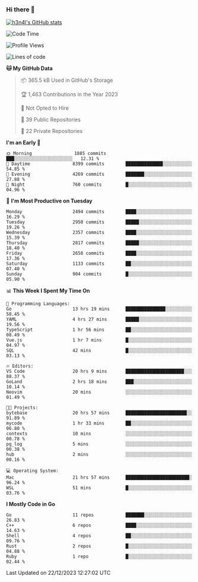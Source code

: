 ### Hi there 👋

[![h3n4l's GitHub stats](https://github-readme-stats.vercel.app/api?username=h3n4l&count_private=true&show_icons=true&theme=radical)](https://github.com/h3n4l/github-readme-stats)

<!--START_SECTION:waka-->
![Code Time](http://img.shields.io/badge/Code%20Time-1%2C806%20hrs%2038%20mins-blue)

![Profile Views](http://img.shields.io/badge/Profile%20Views-1-blue)

![Lines of code](https://img.shields.io/badge/From%20Hello%20World%20I%27ve%20Written-4.0%20million%20lines%20of%20code-blue)

**🐱 My GitHub Data** 

> 📦 365.5 kB Used in GitHub's Storage 
 > 
> 🏆 1,463 Contributions in the Year 2023
 > 
> 🚫 Not Opted to Hire
 > 
> 📜 39 Public Repositories 
 > 
> 🔑 22 Private Repositories 
 > 
**I'm an Early 🐤** 

```text
🌞 Morning                1885 commits        ███░░░░░░░░░░░░░░░░░░░░░░   12.31 % 
🌆 Daytime                8399 commits        ██████████████░░░░░░░░░░░   54.85 % 
🌃 Evening                4269 commits        ███████░░░░░░░░░░░░░░░░░░   27.88 % 
🌙 Night                  760 commits         █░░░░░░░░░░░░░░░░░░░░░░░░   04.96 % 
```
📅 **I'm Most Productive on Tuesday** 

```text
Monday                   2494 commits        ████░░░░░░░░░░░░░░░░░░░░░   16.29 % 
Tuesday                  2950 commits        █████░░░░░░░░░░░░░░░░░░░░   19.26 % 
Wednesday                2357 commits        ████░░░░░░░░░░░░░░░░░░░░░   15.39 % 
Thursday                 2817 commits        █████░░░░░░░░░░░░░░░░░░░░   18.40 % 
Friday                   2658 commits        ████░░░░░░░░░░░░░░░░░░░░░   17.36 % 
Saturday                 1133 commits        ██░░░░░░░░░░░░░░░░░░░░░░░   07.40 % 
Sunday                   904 commits         █░░░░░░░░░░░░░░░░░░░░░░░░   05.90 % 
```


📊 **This Week I Spent My Time On** 

```text
💬 Programming Languages: 
Go                       13 hrs 19 mins      ███████████████░░░░░░░░░░   58.45 % 
YAML                     4 hrs 27 mins       █████░░░░░░░░░░░░░░░░░░░░   19.56 % 
TypeScript               1 hr 56 mins        ██░░░░░░░░░░░░░░░░░░░░░░░   08.49 % 
Vue.js                   1 hr 7 mins         █░░░░░░░░░░░░░░░░░░░░░░░░   04.97 % 
SQL                      42 mins             █░░░░░░░░░░░░░░░░░░░░░░░░   03.13 % 

🔥 Editors: 
VS Code                  20 hrs 9 mins       ██████████████████████░░░   88.37 % 
GoLand                   2 hrs 18 mins       ███░░░░░░░░░░░░░░░░░░░░░░   10.14 % 
Neovim                   20 mins             ░░░░░░░░░░░░░░░░░░░░░░░░░   01.49 % 

🐱‍💻 Projects: 
bytebase                 20 hrs 57 mins      ███████████████████████░░   91.89 % 
mycode                   1 hr 33 mins        ██░░░░░░░░░░░░░░░░░░░░░░░   06.80 % 
contexts                 10 mins             ░░░░░░░░░░░░░░░░░░░░░░░░░   00.78 % 
pg_log                   5 mins              ░░░░░░░░░░░░░░░░░░░░░░░░░   00.38 % 
hub                      2 mins              ░░░░░░░░░░░░░░░░░░░░░░░░░   00.16 % 

💻 Operating System: 
Mac                      21 hrs 57 mins      ████████████████████████░   96.24 % 
WSL                      51 mins             █░░░░░░░░░░░░░░░░░░░░░░░░   03.76 % 
```

**I Mostly Code in Go** 

```text
Go                       11 repos            ███████░░░░░░░░░░░░░░░░░░   26.83 % 
C++                      6 repos             ████░░░░░░░░░░░░░░░░░░░░░   14.63 % 
Shell                    4 repos             ██░░░░░░░░░░░░░░░░░░░░░░░   09.76 % 
Rust                     2 repos             █░░░░░░░░░░░░░░░░░░░░░░░░   04.88 % 
Ruby                     1 repo              █░░░░░░░░░░░░░░░░░░░░░░░░   02.44 % 
```




 Last Updated on 22/12/2023 12:27:02 UTC
<!--END_SECTION:waka-->

